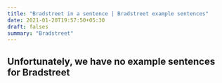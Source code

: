 ```yaml
---
title: "Bradstreet in a sentence | Bradstreet example sentences"
date: 2021-01-20T19:57:50+05:30
draft: falses
summary: "Bradstreet"
---
```

## Unfortunately, we have no example sentences for Bradstreet                 

